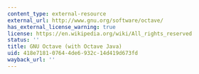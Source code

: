 ```yaml
---
content_type: external-resource
external_url: http://www.gnu.org/software/octave/
has_external_license_warning: true
license: https://en.wikipedia.org/wiki/All_rights_reserved
status: ''
title: GNU Octave (with Octave Java)
uid: 418e7181-0764-4de6-932c-14d419d673fd
wayback_url: ''
---
```

